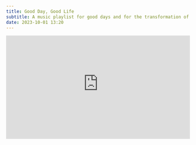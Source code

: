 ```yaml
---
title: Good Day, Good Life
subtitle: A music playlist for good days and for the transformation of bad days
date: 2023-10-01 13:20
---
```


<style>.embed-container { position: relative; padding-bottom: 56.25%; height: 0; overflow: hidden; max-width: 100%; } .embed-container iframe, .embed-container object, .embed-container embed { position: absolute; top: 0; left: 0; width: 100%; height: 100%; }</style><div class='embed-container'><iframe width='560' height='315' src='https://www.youtube-nocookie.com/embed/videoseries?si=W6nN1OHytzZthULQ&list=PLhpEpYNYwtK20UHgbrUideRBuWSgEluQN' title='YouTube video player' frameborder='0' allow='accelerometer; autoplay; clipboard-write; encrypted-media; gyroscope; picture-in-picture; web-share' allowfullscreen></iframe></div>
